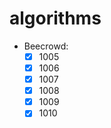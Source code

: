 # algorithms

- Beecrowd:
  - [x] 1005
  - [x] 1006
  - [X] 1007
  - [x] 1008
  - [x] 1009
  - [x] 1010
